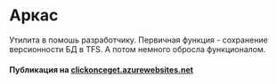 # Аркас

Утилита в помошь разработчику.
Первичная функция - сохранение версионности БД в TFS.
А потом немного обросла функционалом.
#### Публикация на [clickonceget.azurewebsites.net](https://clickonceget.azurewebsites.net/app/Arcas)
